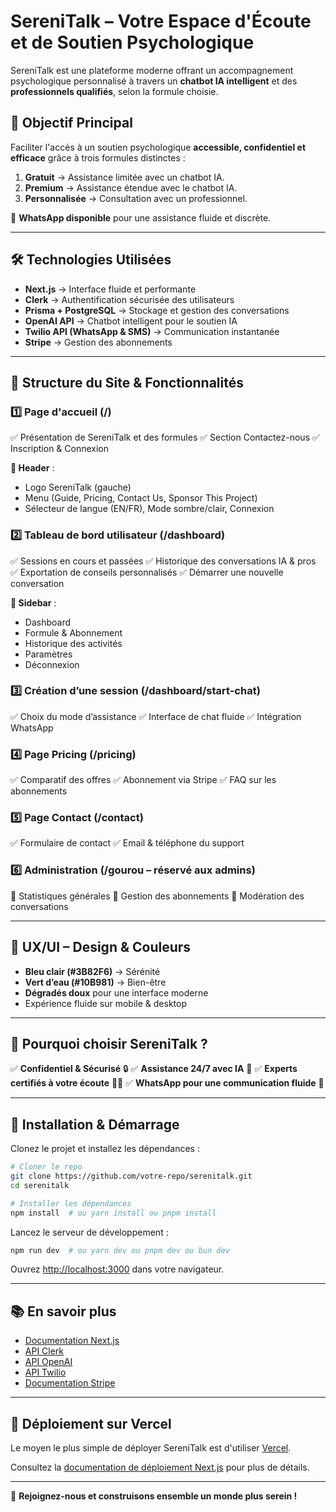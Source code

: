 # SereniTalk – Votre Espace d'Écoute et de Soutien Psychologique

SereniTalk est une plateforme moderne offrant un accompagnement psychologique personnalisé à travers un **chatbot IA intelligent** et des **professionnels qualifiés**, selon la formule choisie.

## 🌟 Objectif Principal
Faciliter l'accès à un soutien psychologique **accessible, confidentiel et efficace** grâce à trois formules distinctes :

1. **Gratuit** → Assistance limitée avec un chatbot IA.
2. **Premium** → Assistance étendue avec le chatbot IA.
3. **Personnalisée** → Consultation avec un professionnel.

📲 **WhatsApp disponible** pour une assistance fluide et discrète.

---

## 🛠️ Technologies Utilisées
- **Next.js** → Interface fluide et performante
- **Clerk** → Authentification sécurisée des utilisateurs
- **Prisma + PostgreSQL** → Stockage et gestion des conversations
- **OpenAI API** → Chatbot intelligent pour le soutien IA
- **Twilio API (WhatsApp & SMS)** → Communication instantanée
- **Stripe** → Gestion des abonnements

---

## 📄 Structure du Site & Fonctionnalités

### 1️⃣ Page d'accueil (/)
✅ Présentation de SereniTalk et des formules
✅ Section Contactez-nous
✅ Inscription & Connexion

**📌 Header** :
- Logo SereniTalk (gauche)
- Menu (Guide, Pricing, Contact Us, Sponsor This Project)
- Sélecteur de langue (EN/FR), Mode sombre/clair, Connexion

### 2️⃣ Tableau de bord utilisateur (/dashboard)
✅ Sessions en cours et passées
✅ Historique des conversations IA & pros
✅ Exportation de conseils personnalisés
✅ Démarrer une nouvelle conversation

**📌 Sidebar** :
- Dashboard
- Formule & Abonnement
- Historique des activités
- Paramètres
- Déconnexion

### 3️⃣ Création d’une session (/dashboard/start-chat)
✅ Choix du mode d’assistance
✅ Interface de chat fluide
✅ Intégration WhatsApp

### 4️⃣ Page Pricing (/pricing)
✅ Comparatif des offres
✅ Abonnement via Stripe
✅ FAQ sur les abonnements

### 5️⃣ Page Contact (/contact)
✅ Formulaire de contact
✅ Email & téléphone du support

### 6️⃣ Administration (/gourou – réservé aux admins)
🔹 Statistiques générales
🔹 Gestion des abonnements
🔹 Modération des conversations

---

## 🎨 UX/UI – Design & Couleurs
- **Bleu clair (#3B82F6)** → Sérénité
- **Vert d’eau (#10B981)** → Bien-être
- **Dégradés doux** pour une interface moderne
- Expérience fluide sur mobile & desktop

---

## 🚀 Pourquoi choisir SereniTalk ?
✅ **Confidentiel & Sécurisé** 🔒
✅ **Assistance 24/7 avec IA** 🤖
✅ **Experts certifiés à votre écoute** 🧑‍⚕️
✅ **WhatsApp pour une communication fluide** 💬

---

## 🚀 Installation & Démarrage

Clonez le projet et installez les dépendances :

```bash
# Cloner le repo
git clone https://github.com/votre-repo/serenitalk.git
cd serenitalk

# Installer les dépendances
npm install  # ou yarn install ou pnpm install
```

Lancez le serveur de développement :

```bash
npm run dev  # ou yarn dev ou pnpm dev ou bun dev
```

Ouvrez [http://localhost:3000](http://localhost:3000) dans votre navigateur.

---

## 📚 En savoir plus
- [Documentation Next.js](https://nextjs.org/docs)
- [API Clerk](https://clerk.dev/docs)
- [API OpenAI](https://platform.openai.com/docs/)
- [API Twilio](https://www.twilio.com/docs/whatsapp)
- [Documentation Stripe](https://stripe.com/docs)

---

## 🚀 Déploiement sur Vercel

Le moyen le plus simple de déployer SereniTalk est d'utiliser [Vercel](https://vercel.com/new).

Consultez la [documentation de déploiement Next.js](https://nextjs.org/docs/deployment) pour plus de détails.

---

🎯 **Rejoignez-nous et construisons ensemble un monde plus serein !**

